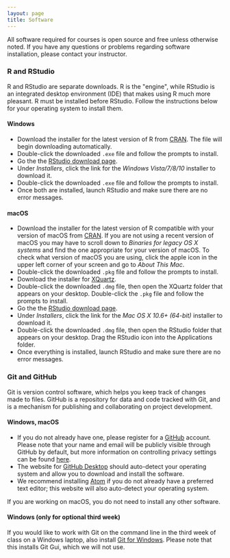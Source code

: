 ```yaml
---
layout: page
title: Software
---
```


All software required for courses is open source and free unless otherwise noted. 
If you have any questions or problems regarding software installation, please contact 
your instructor.

### R and RStudio

R and RStudio are separate downloads.
R is the "engine", while RStudio is an integrated desktop environment (IDE) that makes using R much more pleasant.
R must be installed before RStudio.
Follow the instructions below for your operating system to install them.


#### Windows

* Download the installer for the latest version of R from [CRAN](http://cran.r-project.org/bin/windows/base/release.htm).
  The file will begin downloading automatically.
* Double-click the downloaded `.exe` file and follow the prompts to install.
* Go the the [RStudio download page](https://www.rstudio.com/products/rstudio/download/#download).
* Under _Installers_, click the link for the _Windows Vista/7/8/10_ installer to download it.
* Double-click the downloaded `.exe` file and follow the prompts to install.
* Once both are installed, launch RStudio and make sure there are no error messages.


#### macOS

* Download the installer for the latest version of R compatible with your version of macOS from [CRAN](https://cran.r-project.org/bin/macosx/).
  If you are not using a recent version of macOS you may have to scroll down to _Binaries for legacy OS X systems_ and find the one appropriate for your version of macOS.
  To check what version of macOS you are using, click the apple icon in the upper left corner of your screen and go to _About This Mac_.
* Double-click the downloaded `.pkg` file and follow the prompts to install.
* Download the installer for [XQuartz](https://www.xquartz.org/).
* Double-click the downloaded `.dmg` file, then open the XQuartz folder that appears on your desktop. Double-click the `.pkg` file and follow the prompts to install.
* Go the the [RStudio download page](https://www.rstudio.com/products/rstudio/download/#download).
* Under _Installers_, click the link for the _Mac OS X 10.6+ (64-bit)_ installer to download it.
* Double-click the downloaded `.dmg` file, then open the RStudio folder that appears on your desktop. Drag the RStudio icon into the Applications folder.
* Once everything is installed, launch RStudio and make sure there are no error messages.


### Git and GitHub

Git is version control software, which helps you keep track of changes made to files.
GitHub is a repository for data and code tracked with Git, and is a mechanism for publishing 
and collaborating on project development. 


#### Windows, macOS

* If you do not already have one, please register for a [GitHub](https://github.com) account. 
Please note that your name and email will be publicly visible through GitHub by default, 
but more information on controlling privacy settings can be found 
[here](https://help.github.com/articles/setting-your-commit-email-address-on-github/).
* The website for [GitHub Desktop](https://desktop.github.com) should auto-detect your operating system 
and allow you to download and install the software. 
* We recommend installing [Atom](https://atom.io) if you do not already have a preferred text editor; 
this website will also auto-detect your operating system.

If you are working on macOS, you do not need to install any other software.


#### Windows (only for optional third week)

If you would like to work with Git on the command line in the third week of class on a Windows laptop, 
also install [Git for Windows](https://gitforwindows.org). Please note that this installs Git Gui, 
which we will not use.
